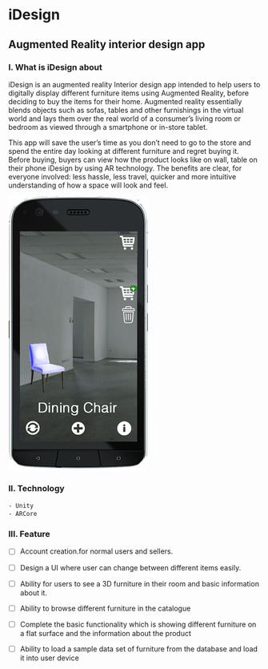 # iDesign

## Augmented Reality interior design app 


### I. What is iDesign about
iDesign is an augmented reality Interior design app intended to help users to digitally display
different furniture items using Augmented Reality, before deciding to buy the items for their
home. Augmented reality essentially blends objects such as sofas, tables and other furnishings
in the virtual world and lays them over the real world of a consumer’s living room or bedroom as
viewed through a smartphone or in-store tablet.

This app will save the user’s time as you don’t need to go to the store and spend the entire day
looking at different furniture and regret buying it. Before buying, buyers can view how the
product looks like on wall, table on their phone iDesign by using AR technology. The benefits
are clear, for everyone involved: less hassle, less travel, quicker and more intuitive
understanding of how a space will look and feel.

![](./projectpitchimage.PNG)

### II. Technology
    - Unity
    - ARCore

### III. Feature 

 - [ ] Account creation.for normal users and sellers.
 - [ ] Design a UI where user can change between different items easily.
 - [ ] Ability for users to see a 3D furniture in their room and basic information about it.
 - [ ] Ability to browse different furniture in the catalogue
 - [ ] Complete the basic functionality which is showing different furniture on a flat surface and
the information about the product
 - [ ] Ability to load a sample data set of furniture from the database and load it into user
device

